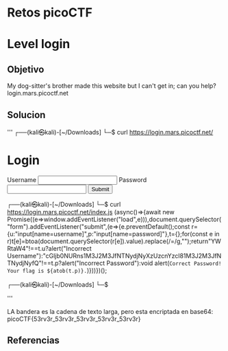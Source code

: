 # Retos picoCTF

# Level login

## Objetivo
My dog-sitter's brother made this website but I can't get in; can you help?
login.mars.picoctf.net
## Solucion
'''
┌──(kali㉿kali)-[~/Downloads]
└─$ curl https://login.mars.picoctf.net/  
<!doctype html>
<html>
    <head>
        <link rel="stylesheet" href="styles.css">
        <script src="index.js"></script>
    </head>
    <body>
        <div>
          <h1>Login</h1>
          <form method="POST">
            <label for="username">Username</label>
            <input name="username" type="text"/>
            <label for="username">Password</label>
            <input name="password" type="password"/>
            <input type="submit" value="Submit"/>
          </form>
        </div>
    </body>
</html>
                                                          
┌──(kali㉿kali)-[~/Downloads]
└─$ curl https://login.mars.picoctf.net/index.js
(async()=>{await new Promise((e=>window.addEventListener("load",e))),document.querySelector("form").addEventListener("submit",(e=>{e.preventDefault();const r={u:"input[name=username]",p:"input[name=password]"},t={};for(const e in r)t[e]=btoa(document.querySelector(r[e]).value).replace(/=/g,"");return"YWRtaW4"!==t.u?alert("Incorrect Username"):"cGljb0NURns1M3J2M3JfNTNydjNyXzUzcnYzcl81M3J2M3JfNTNydjNyfQ"!==t.p?alert("Incorrect Password"):void alert(`Correct Password! Your flag is ${atob(t.p)}.`)}))})();
                                                          
┌──(kali㉿kali)-[~/Downloads]
└─$ 

'''


LA bandera es la cadena de texto larga, pero esta encriptada en base64: picoCTF{53rv3r_53rv3r_53rv3r_53rv3r_53rv3r}
## Referencias


